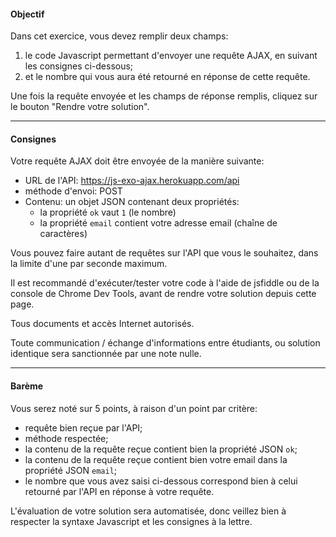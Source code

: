 #### Objectif

Dans cet exercice, vous devez remplir deux champs:

1. le code Javascript permettant d'envoyer une requête AJAX, en suivant les consignes ci-dessous;
2. et le nombre qui vous aura été retourné en réponse de cette requête.

Une fois la requête envoyée et les champs de réponse remplis, cliquez sur le bouton "Rendre votre solution".

---

#### Consignes

Votre requête AJAX doit être envoyée de la manière suivante:

- URL de l'API: https://js-exo-ajax.herokuapp.com/api
- méthode d'envoi: POST
- Contenu: un objet JSON contenant deux propriétés:
    - la propriété `ok` vaut `1` (le nombre)
    - la propriété `email` contient votre adresse email (chaîne de caractères)

Vous pouvez faire autant de requêtes sur l'API que vous le souhaitez, dans la limite d'une par seconde maximum.

Il est recommandé d'exécuter/tester votre code à l'aide de jsfiddle ou de la console de Chrome Dev Tools, avant de rendre votre solution depuis cette page.

Tous documents et accès Internet autorisés.

Toute communication / échange d'informations entre étudiants, ou solution identique sera sanctionnée par une note nulle.

---

#### Barème

Vous serez noté sur 5 points, à raison d'un point par critère:

- requête bien reçue par l'API;
- méthode respectée;
- la contenu de la requête reçue contient bien la propriété JSON `ok`;
- la contenu de la requête reçue contient bien votre email dans la propriété JSON `email`;
- le nombre que vous avez saisi ci-dessous correspond bien à celui retourné par l'API en réponse à votre requête.

L'évaluation de votre solution sera automatisée, donc veillez bien à respecter la syntaxe Javascript et les consignes à la lettre.
